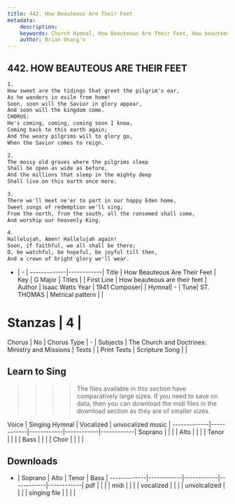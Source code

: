 ```yaml
---
title: 442. How Beauteous Are Their Feet
metadata:
    description: 
    keywords: Church Hymnal, How Beauteous Are Their Feet, How beauteous are their feet, 
    author: Brian Onang'o
---
```



## 442. HOW BEAUTEOUS ARE THEIR FEET

```txt
1.
How sweet are the tidings that greet the pilgrim's ear,
As he wanders in exile from home!
Soon, soon will the Savior in glory appear,
And soon will the kingdom come.
CHORUS:
He's coming, coming, coming soon I know,
Coming back to this earth again;
And the weary pilgrims will to glory go,
When the Savior comes to reign.

2.
The mossy old graves where the pilgrims sleep
Shall be open as wide as before,
And the millions that sleep in the mighty deep
Shall live on this earth once more.

3.
There we'll meet ne'er to part in our happy Eden home,
Sweet songs of redemption we'll sing;
From the north, from the south, all the ransomed shall come,
And worship our heavenly King.

4.
Hallelujah, Amen! Hallelujah again!
Soon, if faithful, we all shall be there;
O, be watchful, be hopeful, be joyful till then,
And a crown of bright glory we'll wear.
```

- |   -  |
-------------|------------|
Title | How Beauteous Are Their Feet |
Key | G Major |
Titles |  |
First Line | How beauteous are their feet |
Author | Isaac Watts 
Year | 1941
Composer|  |
Hymnal|  - |
Tune| ST. THOMAS |
Metrical pattern | |
# Stanzas | 4 |
Chorus | No |
Chorus Type | - |
Subjects | The Church and Doctrines: Ministry and Missions |
Texts |  |
Print Texts | 
Scripture Song |  |
  
## Learn to Sing

>>>> The files available in this section have comparatively large sizes. If you need to save on data, then you can download the midi files in the download section as they are of smaller sizes.

Voice |  Singing Hymnal | Vocalized | unvocalized music |
-------------|------------|------------|------------|------------|
Soprano | | | |
Alto | | | |
Tenor | | | |
Bass | | | |
Choir | | | |

## Downloads

- |  Soprano | Alto | Tenor | Bass |
-------------|------------|------------|------------|------------|
pdf | | | |
midi | | | |
vocalized | | | |
unvolcalized | | | |
singing file | | | |
  